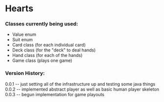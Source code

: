# Hearts

### Classes currently being used:
- Value enum  
- Suit enum  
- Card class (for each individual card)  
- Deck class (for the "deck" to deal hands)  
- Hand class (for each of the hands)  
- Game class (plays one game)  

### Version History:

0.0.1 -- just setting all of the infrastructure up and testing some java things  
0.0.2 -- implemented abstract player as well as basic human player skeleton  
0.0.3 -- begun implementation for game playouts  
